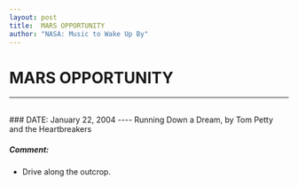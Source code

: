 ```yaml
---
layout: post
title:  MARS OPPORTUNITY
author: "NASA: Music to Wake Up By"
---
```


# MARS OPPORTUNITY
----
<br/>
### DATE: January 22, 2004
----
Running Down a Dream, by Tom Petty and the Heartbreakers

##### Comment:
* Drive along the outcrop.
